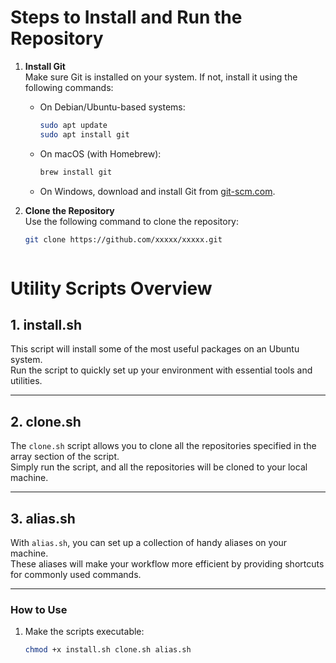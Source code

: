 # Steps to Install and Run the Repository

1. **Install Git**  
   Make sure Git is installed on your system. If not, install it using the following commands:

    - On Debian/Ubuntu-based systems:
      ```bash
      sudo apt update
      sudo apt install git
      ```
    - On macOS (with Homebrew):
      ```bash
      brew install git
      ```
    - On Windows, download and install Git from [git-scm.com](https://git-scm.com/).

2. **Clone the Repository**  
   Use the following command to clone the repository:
   ```bash
   git clone https://github.com/xxxxx/xxxxx.git



# Utility Scripts Overview

## 1. **install.sh**
This script will install some of the most useful packages on an Ubuntu system.  
Run the script to quickly set up your environment with essential tools and utilities.

---

## 2. **clone.sh**
The `clone.sh` script allows you to clone all the repositories specified in the array section of the script.  
Simply run the script, and all the repositories will be cloned to your local machine.

---

## 3. **alias.sh**
With `alias.sh`, you can set up a collection of handy aliases on your machine.  
These aliases will make your workflow more efficient by providing shortcuts for commonly used commands.

---

### How to Use
1. Make the scripts executable:
   ```bash
   chmod +x install.sh clone.sh alias.sh
